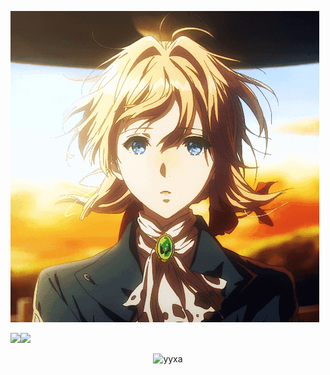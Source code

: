 ![alt text](./media/violet.gif "anime")

<img height="137px" src="https://github-readme-stats.vercel.app/api?username=yyxa&hide_title=true&hide_border=true&show_icons=true&include_all_commits=true&count_private=true&line_height=21&text_color=000&icon_color=FFF&bg_color=0,87CEFA,B2D8D8,E0FFFF,87CEEB&theme=graywhite" /><!-- wi*quL3fcV --><img height="137px" src="https://github-readme-stats.vercel.app/api/top-langs/?username=yyxa&hide=html&hide_title=true&hide_border=true&layout=compact&langs_count=6&exclude_repo=comp426,Redventures-Movie-Quotes&text_color=000&icon_color=FFF&bg_color=0,87CEFA,B2D8D8,E0FFFF,87CEEB&theme=graywhite" />
<p align="middle"> <img src="https://komarev.com/ghpvc/?username=yyxa8&label=Profile%20views&color=0e75b6&style=flat" alt="yyxa" /> </p>
